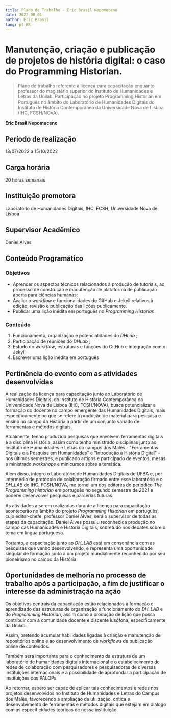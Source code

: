 ```yaml
---
title: Plano de Trabalho - Eric Brasil Nepomuceno
date: 2022-08-01
author: Eric Brasil
lang: pt-BR
---
```

# Manutenção, criação e publicação de projetos de história digital: o caso do Programming Historian.

>Plano de trabalho referente à licença para capacitação enquanto professor do magistério superior do Instituto de Humanidades e Letras da Unilab.
>Participação no projeto Programming Historian em Português no âmbito do Laboratório de Humanidades Digitais do Instituto de História Contemporânea da Universidade Nova de Lisboa (IHC, FCSH/NOVA).

**Eric Brasil Nepomuceno**

## Período de realização

18/07/2022 a 15/10/2022

## Carga horária

20 horas semanais

## Instituição promotora

Laboratório de Humanidades Digitais, IHC, FCSH, Universidade Nova de Lisboa

## Supervisor Acadêmico

Daniel Alves

## Conteúdo Programático

### Objetivos

- Aprender os aspectos técnicos relacionados à produção de tutoriais, ao processo de construção e manutenção de plataforma de publicação aberta para ciências humanas;
- Avaliar o _workflow_ e funcionalidades do GitHub e Jekyll relativos à edição, revisão e publicação das lições publicamente.
- Publicar uma lição inédita em português no *Programming Historian*.

### Conteúdo

1. Funcionamento, organização e potencialidades do _DHLab_ ;
2. Participação de reuniões do _DHLab_ ; 
3. Estudo do _workflow_, estruturas e funções do GitHub e integração com o Jekyll
4. Escrever uma lição inédita em português

## Pertinência do evento com as atividades desenvolvidas

A realização da licença para capacitação junto ao Laboratório de Humanidades Digitais, do Instituto de História Contemporânea da Universidade Nova de Lisboa (IHC, FCSH/NOVA), busca potencializar a formação do docente no campo emergente das Humanidades Digitais, mais especificamente no que se refere à produção de material para pesquisa e ensino no campo da História a partir de um conjunto variado de ferramentas e métodos digitais.

Atualmente, tenho produzido pesquisas que envolvem ferramentas digitais e a disciplina História, assim como tenho ministrado disciplinas junto ao Instituto de Humanidades e Letras do campus dos Malês -  "Ferramentas Digitais e a Pesquisa em Humanidades" e "Introdução à História Digital" - nos últimos semestres, e publicado artigos e participado de eventos, mesas e ministrado _workshops_ e minicursos sobre a temática.

Além disso, integro o Laboratório de Humanidades Digitais de UFBA e, por intermédio de protocolo de colaboração firmado entre esse laboratório e o *DH_LAB* do IHC, FCSH/NOVA, me tornei um dos editores do periódico _The Programming historian_ em português no segundo semestre de 2021 e poderei desenvolver pesquisas e parcerias futuras.

As atividades a serem realizadas durante a licença para capacitação acontecerão no âmbito do projeto  _Programming Historian_ em português, cujo editor-chefe, professor Daniel Alves, será o supervisor de todas as etapas da capacitação. Daniel Alves possuiu reconhecida produção no campo das Humanidades e História Digitais, sobretudo nos debates sobre o tema em língua portuguesa.

Portanto, a capacitação junto ao *DH_LAB* está em consonância com as pesquisas que venho desenvolvendo, e representa uma oportunidade singular de formação junto a um projeto mundialmente reconhecido por seu pioneirismo no campo da História.

## Oportunidades de melhoria no processo de trabalho após a participação, a fim de justificar o interesse da administração na ação

Os objetivos centrais da capacitação estão relacionados à formação e aprendizado das estruturas de organização e funcionamento do *DH_LAB* e do *Programming Historian*, assim como a produção de lição que possa contribuir com a comunidade docente e discente lusófona, especificamente da Unilab.

Assim, pretendo acumular habilidades ligadas à criação e manutenção de repositórios online e ao desenvolvimento de *workflows* de publicação online de conteúdos. 

Também será importante para o conhecimento da estrutura de um laboratório de humanidades digitais internacional e o estabelecimento de redes de colaboração com pesquisadores e pesquisadoras de diversas instituições internacionais e a possibilidade de aprofundar a participação de instituições dos PALOPs.

Ao retornar, espero ser capaz de aplicar tais conhecimentos e redes nos projetos desenvolvidos no Instituto de Humanidades e Letras do Campus dos Malês, favorecendo a ampliação da utilização, crítica e desenvolvimento de ferramentas e métodos digitais que estejam em diálogo com as especificidades teóricas de nossa instituição.